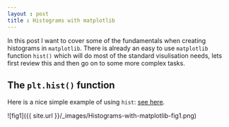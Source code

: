 ```yaml
---
layout : post
title : Histograms with matplotlib
---
```


In this post I want to cover some of the fundamentals when creating histograms
in `matplotlib`. There is already an easy to use `matplotlib` function `hist()`
which will do most of the standard visulisation needs, lets first review
this and then go on to some more complex tasks.

## The `plt.hist()` function

Here is a nice simple example of using `hist`:
[see here](http://matplotlib.org/1.3.1/examples/pylab_examples/histogram_demo_extended.html).

![fig1]({{ site.url }}/_images/Histograms-with-matplotlib-fig1.png)


